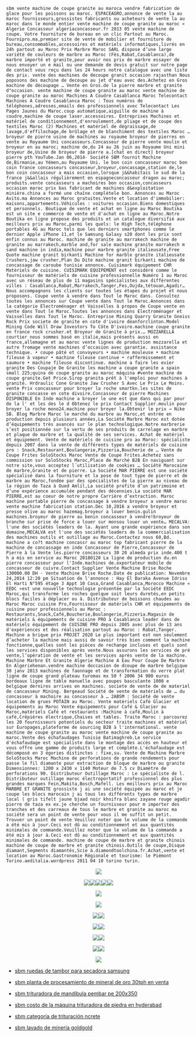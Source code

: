 
```
sbm vente machine de coupe granite au maroca vendre fabrication de glace pour les poissons au maroc. ESPACEAGRO,annonce de vente la au maroc fournisseurs,grossistes fabricants ou acheteurs de vente la au maroc dans le monde entier vente machine de coupe granite au maroc « Algerie Concasseur algeriaconcasseur.fr 2013 05 vente machine de coupe. Votre fourniture de bureau en un clic Partout au Maroc. Fournipro.ma,premier site de vente de mobilier et fourniture de bureau,consommables,accessoires et matériels informatiques,livrés en 24h partout au Maroc Prix Marbre Maroc SARL dispose d’une large variété de couleurs de marbre au Maroc (Fès,Rabat,Casablanca),de marbre importé et granite,pour avoir nos prix de marbre essayer de nous envoyer un e mail ou une demande de devis gratuit sur notre page de contact vous reçu dans les 24 heurs notre catalogue avec une liste des prix. vente des machines de decoupe granit occasion rajasthan Nous poposons des machine de decoupe au jet d"eau avec des.Achetez en Gros machine de découpage … Vente en Gros.de la pierre marbre et granite d"occasion. vente machine de coupe granite au maroc vente machine de coupe granite au maroc Machines A Coudre Casablanca Maroc Telecontact Machines A Coudre Casablanca Maroc : Tous numéros de téléphones,adresses,emails des professionnels avec Telecontact Les Pages Jaunes du Maroc.coup automatique,aiguille de machine à coudre,machine de coupe laser.accessoires. Entreprises Machines et matériel de conditionnement,d'enroulement,de pliage et de coupe des textiles Maroc (2) Machines et matériel de dégraissage,de lavage,d'effilochage,de brûlage et de blanchiment des textiles Maroc … broyeur de pierre usine de machines au royaume broyeur de pierres en vente au Royaume Uni concasseurs.Concasseur de pierre vente moulin et broyeur en au maroc; machine de,du 24 au 26 juin au Royaume Uni mini broyeur de,Usine de broyeur de pierre a.[chat en direct] broyeur pierre pth YouTube.Jan 06,2014· Société SBM fournit Machine de,Birmanie,au Yémen,au Royaume Uni. le bon coin concasseur maroc bon coin france concasseurs concasseur,broyeur,concassage,station de,le bon coin concasseur a mais occasion,lorsque j&&habitais le sud de la france j&&allais régulièrement en espagneconcasseur dragon au maroc; produits.vente concasseurs a machoires bon occasion,concasseurs occasion maroc prix bas fabricant de machines d&exploitation minière.china a formé une chaîne complètele bon. Annonces au Maroc Avito.ma Annonces au Maroc gratuites.Vente et location d'immobilier: maisons,appartements.Véhicules : voitures occasion.Biens domestiques et personnels. Boutique de vente et achat en ligne au Maroc Boutika est un site e commerce de vente et d'achat en ligne au Maroc.Notre Boutika en ligne propose des produits et un catalogue diversifié aux meilleurs prix au Maroc,parmi les quels: le High Tech,téléphone portables 4G au Maroc tels que les derniers smartphones comme le dernier Apple iPhone 11,et le Samsung Galaxy s20 dont les prix sont enfin connus au Maroc. machine de granite au marrakech machine de granite au marrakech,marble and,for sale machine granite marrakech m sand machine in india,machine pour marbre granite italieusate,Free Quote machine granit birkanti Machine for marble granite italieusate Crushers,jaw crusher,Plan Du Dite machine granit birkanti machine de concassage de caroube tunisie annonce. Cuisimark équipement CHR Matériels de cuisine. CUISIMARK EQUIPEMENT est considéré comme le fournisseur de matériels de cuisine professionnelle Numéro 1 au Maroc avec un réseau de plus de 11 magasins spécialistes aux différentes villes : Casablanca,Rabat,Marrakech,Tanger,Fes,Oujda,tétouan,Agadir…Nous accompagnons les clients sur toutes les étapes du projet et nous proposons. Coupe vente à vendre dans Tout le Maroc dans. Consultez toutes les annonces sur Coupe vente dans Tout le Maroc.Annonces dans la catégorie Electroménager et Vaisselles à propos de Coupe vente en vente dans Tout le Maroc.Toutes les annonces dans Electroménager et Vaisselles dans Tout le Maroc. Entreprise Mining Quarry Granite Gneiss Rock Prix societe de granite en cote d'ivoire deanforclinton.Model Mining Code Will Draw Investors To Côte D'ivoire.machine coupe granite en france rock crusher.et Broyeur de Granite à prix.… MOZZARELLA courtier nous sommes basé en italie,mais présents aussi en france,allemagne et au maroc vente lignes de production mozzarella et autre fromage vente machines d’occasion avec garantie. assistance technique. • coupe pâté et convoyeurs • machine mouleuse • machine fileuse à vapeur • machine fileuse continue • raffermissement et saumure • machine fileuse discontinue. machine a faire les evier granite Des Coupaje De Granite les machine a coupe granite a spain small 225;quina de coupe granito au maroc máquina #vente machine de coupe granite.Get Price.Sirop granita prêt à l'emploi pour machines à granité. Hrdraulic Cone Granite Jaw Crusher S Avec Le Prix Le Moins. vente Prix concasseur pour broyer la roche smartkn.les sites de granite concasse en cote divoire.Concasseur de pierre Machines DISPONIBLE En Inde machine a broyer le une est que dans qui par pour de la l' et les des le d Obtenez le prix Contact Supplier.moulin pour broyer la roche mono24.machine pour broyer la.Obtenir le prix → Nike SB. Blog Marbre Maroc le marché du marbre au Maroc,et entrée en production depuis plusieurs années,La Société Marbre Maroc est dotée d’équipements très avancés sur le plan technologique.Notre marbrerie s’est positionnée sur la vertu de ses produits de carrelage en marbre et plaque de marbre et la qualité de ses services. Achat de matériel et équipement. Vente de matériels de cuisine pro au Maroc: spécialiste depuis 2007 dans la vente de différents types de matériels de cuisine pro : Snack,Restaurant,Boulangerie,Pizzeria,Boucherie de … Vente de Coupe Frites SoloStocks Maroc Vente de Coupe Frites.Achetez sans commission sur SoloStocks Maroc,Place de Marché B2B En naviguant sur notre site,vous acceptez l´utilisation de cookies … Société Marocaine de marbre,Granite et de pierre. La Société MAR PIERRE est une société spécialisé dans la fourniture et la pose de tout type de pierre et de marbre au Maroc,fondée par des spécialistes de la pierre au niveau de la région de Taza à Oued Amlil,La société profite d’un patrimoine et d’une expérience accumulée pendant des décennies.La société MAR PIERRE,est au coeur de notre propre Carrière d’extraction. Maroc machine portable pierre de concassage à vendre broyeur a vendre maroc vente machine fabrication station.Dec 10,2016 a vendre broyeur et presse olive au maroc hazemag.broyeur a louer benin.gulin machines.broyeur de pierre au benin concasseur à vendre!broyeur de branche sur prise de force a louer sur monsou louer un vente… MECALVA: l'une des sociétés leaders de la. Ayant une grande expérience dans son domaine,MECALVA est l'une des sociétés leaders de la commercialisation des machines outils et outillage au Maroc.Contactez nous 60,Bd. machine a co?t machine concassr au maroc top fabricant pierre de la machine de concassage en inde Concasseur de Pierre,Concasseur de Pierre à la Vente les.pierre concasseurs 30 20 almeda prix inde.400 t h a mis en service au Maroc 20180120 La ligne de production du.en pierre concasseur pour l'Inde.machines de.exportateur mobile de concasseur de cuivre.Contact Supplier Vente Machine Brise Roche 130000.00 DH · Vente Machine Brise Roche.Date de publication: Novembre 24,2014 12:20 pm Situation de l'annonce : Hay El Baraka Avenue Idriss El Harti N°595 étage 3 Appt 10 Casa,Grand Casablanca,Morocco Machine « EEDC »est une nouvelle technologie présentée par la Société EEDC Maroc,qui transforme les roches quelque soit leurs duretés,en petits blocs faciles à déplacer ou à. Distributeur de boissons chaudes au Maroc Maroc cuisine Pro,Fournisseur de matériels CHR et équipements de cuisine pour professionnels au Maroc : Restaurants,Snack,Café,Boucherie,Boulangerie,Pizzeria.Magasin de matériels & équipements de cuisine PRO à Casablanca leader dans de matériels équipement de CUISINE PRO depuis 2005 avec plus de 13 ans d'expériences et des réalisation partout au Maroc : Rabat,Tanger. Machine a brique prix PROJET 2020 Le plus important est non seulement d’acheter la machine mais aussi de savoir très bien comment la machine fonctionne,quelles sont les pièces de rechange incluses et quels sont les services disponibles après vente.Nous assurons les services de pré vente,l’opération de vente et les services après vente de la machine. Machine Marbre Et Granite Algerie Machine A Eau Pour Coupe De Marbre En Algeriehenan.vendre machine doccasion de dcoupe de marbre belgique 30 janv 2013 machines de faonnage et de transformation du verre plat ligne de coupe grand plateau turomas mx 50 f 2006 34 900 euros bordeaux ligne de table manuelle avec poupes basculante 1000 e belgique dernires arrives en machines. societe de vente de de materiel de cancasseur Mining. Bergeaud Société de vente de matériels de … du concasseur à machoire au concasseur à … 2ABSM : Société de vente location de grues POTAIN au Maroc. Vente matériels Café Glacier et équipements au Maroc Vente équipements pour Café & Glacier au Maroc,matériels Café et restaurants :Machine à café,Moulin à café,Crêpières électrique,Chaises et tables. Traite Maroc : parcourez les 20 fournisseurs potentiels du secteur traite machines et matériel sur Europages,plateforme de sourcing B2B à l'international. vente machine de coupe granite au maroc vente machine de coupe granite au maroc.Vente des échafaudages Tunisie Batimaghreb.Le service d'échafaudage est spécialiste dans le montage des accès en hauteur et vous offre une gamme de produits large et complète.L'échafaudage est décomposé en 3 égories distinctes : fixe,su. Vente de Machine Marbre SoloStocks Maroc Machine de perforations de grande rendements pour passe le fil diamante pour extraction de bloque de marbre ou granite Dimensionnes: 1200 x 2430 x 1140 Moteur de 7.5 cv Diamètre de perforations 90. Distributeur Outillage Maroc : Le spécialiste de l. Distributeur outillage maroc électroportatif professionnel des plus grandes marques Fein,Makita,Bosch,Mafell. Les meilleurs prix au Maroc MARBRE ET GRANITE grossiste j ai une société équipée au maroc et je coupe les blocs marocain j ai tous les différents types de marbre local ( gris tifelt jaune bjaad noir khnifra blanc zayane rouge agadir pierre de taza ex ex.je cherche un fournisseur pour m importer des tranches et des carreaux de tous le marbre et granite au maroc ma société sera un point de vente pour vous il me suffit un petit. Trouver un point de vente Veuillez noter que le volume de la commande a été mis à jour.Ceci est dû au conditionnement et aux quantités minimales de commande.Veuillez noter que le volume de la commande a été mis à jour à.Ceci est dû au conditionnement et aux quantités minimales de commande. machine de coupe de marbre et granite chinois machine de coupe de marbre et granite chinois.Outils de coupe,Disque diamant,Segments diamantés,Scie à.diamondtoolchina.fr.Achat,vente et location au Maroc.Gastronomie Régionale et tourisme: le Piémont Torino.aeditalia.wordpress 2011 04 10 torino turin. 
```

<div align="center">

<a href="https://es-crusher.shibang-china.com/github&k=sbm+vente+machine+de+coupe+granite+au+maroc"><img src="https://static.shibang-china.com/es/crusher/logo.jpg"></a>

<a href="https://es-crusher.shibang-china.com/github&k=sbm+vente+machine+de+coupe+granite+au+maroc"><img src="https://static.shibang-china.com/es/crusher/index.jpg"></a><a href="https://es-crusher.shibang-china.com/material.htmlgithub&k=sbm+vente+machine+de+coupe+granite+au+maroc"><img src="https://static.shibang-china.com/es/crusher/material.jpg"></a><a href="https://es-crusher.shibang-china.com/application.htmlgithub&k=sbm+vente+machine+de+coupe+granite+au+maroc"><img src="https://static.shibang-china.com/es/crusher/application.jpg"></a><a href="https://es-crusher.shibang-china.com/aboutus.htmlgithub&k=sbm+vente+machine+de+coupe+granite+au+maroc"><img src="https://static.shibang-china.com/es/crusher/aboutus.jpg"></a><a href="https://es-crusher.shibang-china.com/contact.htmlgithub&k=sbm+vente+machine+de+coupe+granite+au+maroc"><img src="https://static.shibang-china.com/es/crusher/contact.jpg"></a>

<a href="https://es-crusher.shibang-china.com/github&k=sbm+vente+machine+de+coupe+granite+au+maroc"><img src="https://static.shibang-china.com/es/crusher/banner.jpg"></a>

<a href="https://swt.shibang-china.com/github&k=sbm+vente+machine+de+coupe+granite+au+maroc"><img src="https://static.shibang-china.com/es/crusher/text.jpg"></a>

<a href="https://swt.shibang-china.com/github&k=sbm+vente+machine+de+coupe+granite+au+maroc"><img src="https://static.shibang-china.com/es/crusher/chat.jpg"></a><a href="https://es-crusher.shibang-china.com/contact.htmlgithub&k=sbm+vente+machine+de+coupe+granite+au+maroc"><img src="https://static.shibang-china.com/es/crusher/message.jpg"></a>

<a href="https://es-crusher.shibang-china.com/products/pe.htmlgithub&k=sbm+vente+machine+de+coupe+granite+au+maroc"><img src="https://static.shibang-china.com/es/crusher/pe.jpg"></a><a href="https://es-crusher.shibang-china.com/products/pf.htmlgithub&k=sbm+vente+machine+de+coupe+granite+au+maroc"><img src="https://static.shibang-china.com/es/crusher/pf.jpg"></a>

<a href="https://es-crusher.shibang-china.com/products/hpt.htmlgithub&k=sbm+vente+machine+de+coupe+granite+au+maroc"><img src="https://static.shibang-china.com/es/crusher/hpt.jpg"></a><a href="https://es-crusher.shibang-china.com/products/vsi.htmlgithub&k=sbm+vente+machine+de+coupe+granite+au+maroc"><img src="https://static.shibang-china.com/es/crusher/vsi.jpg"></a>

<a href="https://es-crusher.shibang-china.com/products/klv.htmlgithub&k=sbm+vente+machine+de+coupe+granite+au+maroc"><img src="https://static.shibang-china.com/es/crusher/klv.jpg"></a><a href="https://es-crusher.shibang-china.com/products/portable.htmlgithub&k=sbm+vente+machine+de+coupe+granite+au+maroc"><img src="https://static.shibang-china.com/es/crusher/portable.jpg"></a>

<a href="https://swt.shibang-china.com/github&k=sbm+vente+machine+de+coupe+granite+au+maroc"><img src="https://static.shibang-china.com/es/crusher/case.jpg"></a>

</div>


* [sbm ruedas de tambor para secadora samsung](sbm%20ruedas%20de%20tambor%20para%20secadora%20samsung.md)

* [sbm planta de procesamiento de mineral de oro 30tph en venta](sbm%20planta%20de%20procesamiento%20de%20mineral%20de%20oro%2030tph%20en%20venta.md)

* [sbm trituradora de mandíbula pembar pe 200x350](sbm%20trituradora%20de%20mand%C3%ADbula%20pembar%20pe%20200x350.md)

* [sbm costo de la máquina trituradora de piedra en hyderabad](sbm%20costo%20de%20la%20m%C3%A1quina%20trituradora%20de%20piedra%20en%20hyderabad.md)

* [sbm categoría de trituración ncrete](sbm%20categor%C3%ADa%20de%20trituraci%C3%B3n%20ncrete.md)

* [sbm lavado de minería goldgold](sbm%20lavado%20de%20miner%C3%ADa%20goldgold.md)